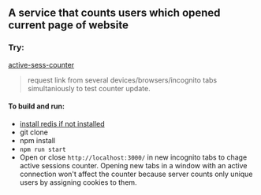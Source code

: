 ## A service that counts users which opened current page of website

### Try:
[active-sess-counter](https://active-sess-counter.glitch.me/)
> request link from several devices/browsers/incognito tabs simultaniously
> to test counter update.

#### To build and run:
* [install redis if not installed](https://redis.io/topics/quickstart)
* git clone
* npm install
* `npm run start`
* Open or close `http://localhost:3000/` in new incognito tabs 
to chage active sessions counter. Opening new tabs in a window
with an active connection won't affect the counter because server
counts only unique users by assigning cookies to them.
